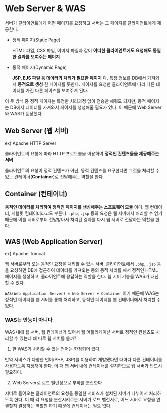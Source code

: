 # Web Server & WAS

서버가 클라이언트에게 어떤 페이지를 요청하고 서버는 그 페이지를 클라이언트에게 제공한다.

- 정적 페이지(Static Page)

  HTML 파일, CSS 파일, 이미지 파일과 같이 **어떠한 클라이언트에도 요청해도 동일한 결과를 보여주는 페이지**

- 동적 페이지(Dynamic Page)

  **JSP, EJS 파일 등 데이터의 처리가 필요한 페이지** 다. 특정 정보를 DB에서 가져와서 **동적으로 생성** 한 페이지를 뜻한다. 페이지를 요청한 클라이언트에 따라 다른 데이터를 가진 다른 페이즈를 보여주게 된다.

이 두 방식 중 정적 페이지는 특정한 처리과정 없이 전송만 해줘도 되지만, 동적 페이지는 DB에서 데이터를 가져와서 페이지를 생성해줄 필요가 있다. 이 때문에 Web Server와 WAS가 등장했다.

## Web Server (웹 서버)

ex) Apache HTTP Server

클라이언트의 요청에 따라 HTTP 프로토콜을 이용하여 **정적인 컨텐츠들을 제공해주는 서버**

클라이언트의 요청이 정적 컨텐츠가 아닌, 동적 컨텐츠를 요구한다면 그것을 처리할 수 있는 컨테이너(**Container**)로 전달해주는 역할을 한다.

## Container (컨테이너)

**동적인 데이터를 처리하여 정적인 페이지를 생성해주는 소프트웨어 모듈** 이다. 웹 컨테이너, 서블릿 컨테이너라고도 부른다. `.php`, `.jsp` 등의 요청은 웹 서버에서 처리할 수 없기 때문에 이를 서버로부터 전달받아서 처리된 결과를 다시 웹 서버로 전달하는 역할을 한다.

## WAS (Web Application Server)

ex) Apache Tomcat

웹 서버로부터 오는 동적인 요청을 처리할 수 있는 서버. 클라이언트에서 `.php`, `.jsp` 등을 요청하면 DB에 접근하여 데이터를 가져오는 등의 동적 처리를 해서 정적인 HTML 페이지를 생성하고, 클라이언트에 응답하는 역할을 한다. 웹 서버 기능을 WAS가 대신할 수 있다.

`WAS(Web Application Server) = Web Server + Container` 이기 때문에 WAS는 정적인 데이터를 웹 서버를 통해 처리하고, 동적인 데이터를 웹 컨테이너에서 처리할 수 있다.

### WAS는 만능이 아니다

WAS 내에 웹 서버, 웹 컨테이너가 있어서 웹 어플리케이션 서버로 정적인 컨텐츠도 처리할 수 있는데 왜 따로 웹 서버를 쓸까?

1. 한 WAS가 처리할 수 있는 언어는 한정되어 있다.

  만약 서비스가 다양한 언어(PHP, JSP)를 이용하여 개발됐다면 때마다 다른 컨테이너를 사용하도록 지정해야 한다. 이 때 웹 서버 내에 컨테이너를 설치하므로 웹 서버가 반드시 필요하다.

2. Web Server로 로드 밸런싱으로 부하를 분산한다

  서버로 들어오는 클라이언트의 요청을 동일한 서비스가 설치된 서버가 나누어서 처리하도록 한다. 이 때 각 요청을 분산시켜주는 서버가 로드 밸런서로, 어느 서버로 요청을 연결할지 결정하는 역할만 하기 때문에 컨테이너는 필요 없다.
